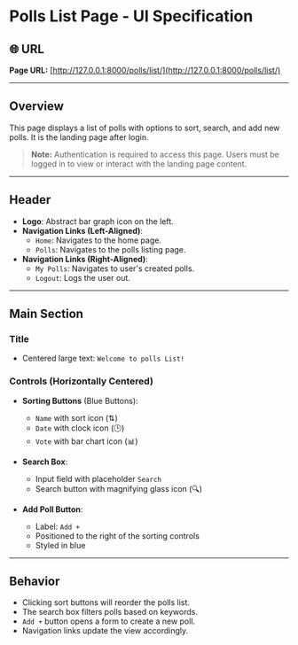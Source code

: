 # Polls List Page - UI Specification

## 🌐 URL
**Page URL:** [http://127.0.0.1:8000/polls/list/](http://127.0.0.1:8000/polls/list/)

---

## Overview
This page displays a list of polls with options to sort, search, and add new polls. It is the landing page after login.

> **Note:** Authentication is required to access this page. Users must be logged in to view or interact with the landing page content.
---

## Header

- **Logo**: Abstract bar graph icon on the left.
- **Navigation Links (Left-Aligned)**:
  - `Home`: Navigates to the home page.
  - `Polls`: Navigates to the polls listing page.
- **Navigation Links (Right-Aligned)**:
  - `My Polls`: Navigates to user's created polls.
  - `Logout`: Logs the user out.

---

## Main Section

### Title
- Centered large text: `Welcome to polls List!`

### Controls (Horizontally Centered)
- **Sorting Buttons** (Blue Buttons):
  - `Name` with sort icon (⇅)
  - `Date` with clock icon (🕒)
  - `Vote` with bar chart icon (📊)
  
- **Search Box**:
  - Input field with placeholder `Search`
  - Search button with magnifying glass icon (🔍)

- **Add Poll Button**:
  - Label: `Add +`
  - Positioned to the right of the sorting controls
  - Styled in blue

---

## Behavior

- Clicking sort buttons will reorder the polls list.
- The search box filters polls based on keywords.
- `Add +` button opens a form to create a new poll.
- Navigation links update the view accordingly.

